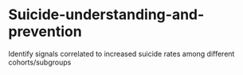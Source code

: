 # Suicide-understanding-and-prevention
Identify signals correlated to increased suicide rates among different cohorts/subgroups
